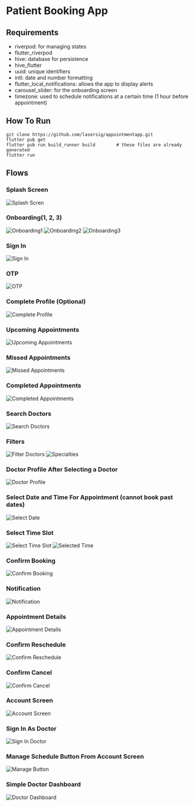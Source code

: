 # Patient Booking App

## Requirements
- riverpod: for managing states
- flutter_riverpod
- hive: database for persistence
- hive_flutter
- uuid: unique identifiers
- intl: date and number formatting
- flutter_local_notifications: allows the app to display alerts
- carousel_slider: for the onboarding screen
- timezone: used to schedule notifications at a certain time (1 hour before appointment)

## How To Run

```
git clone https://github.com/lasersig/appointmentapp.git
flutter pub get
flutter pub run build_runner build        # these files are already generated
flutter run
```



## Flows

### Splash Screen
![Splash Scren](flows/splashscreen.png)
### Onboarding(1, 2, 3)
![Onboarding1](flows/Onboarding1.png)
![Onboarding2](flows/Onboarding2.png)
![Onboarding3](flows/Onboarding3.png)
### Sign In
![Sign In](flows/SignIn.png)
### OTP
![OTP](flows/OTP.png)
### Complete Profile (Optional)
![Complete Profile](flows/OptionalCompleteProfile.png)
### Upcoming Appointments
![Upcoming Appointments](flows/UpcomingAppointments.png)
### Missed Appointments
![Missed Appointments](flows/MissedAppointments.png)
### Completed Appointments
![Completed Appointments](flows/CompletedAppointments.png)
### Search Doctors
![Search Doctors](flows/SearchDoctors.png)
### Filters
![Filter Doctors](flows/FilterDoctors.png)
![Specialties](flows/DoctorSpecialities.png)
### Doctor Profile After Selecting a Doctor
![Doctor Profile](flows/DoctorProfile.png)
### Select Date and Time For Appointment (cannot book past dates)
![Select Date](flows/SelectDateAndTimeForAppointment.png)
### Select Time Slot
![Select Time Slot](flows/SelectTimeSlot.png)
![Selected Time](flows/SelectedTime.png)
### Confirm Booking
![Confirm Booking](flows/ConfirmBooking.png)
### Notification
![Notification](flows/Notifications.png)
### Appointment Details
![Appointment Details](flows/AppointmentDetails.png)
### Confirm Reschedule
![Confirm Reschedule](flows/ConfirmReschedule.png)
### Confirm Cancel
![Confirm Cancel](flows/ConfirmCancel.png)
### Account Screen
![Account Screen](flows/AccountScreen.png)
### Sign In As Doctor
![Sign In Doctor](flows/SignInAsDoctor.png)
### Manage Schedule Button From Account Screen
![Manage Button](flows/ManageScheduleButton.png)
### Simple Doctor Dashboard
![Doctor Dashboard](flows/SimpleDoctorDashboard.png)
